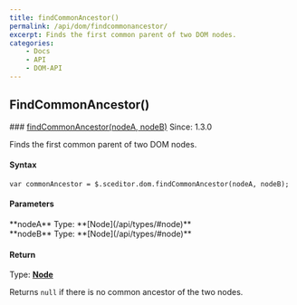 ```yaml
---
title: findCommonAncestor()
permalink: /api/dom/findcommonancestor/
excerpt: Finds the first common parent of two DOM nodes.
categories:
    - Docs
    - API
    - DOM-API
---
```

## FindCommonAncestor()

<article class="api method" markdown="1">
### <a id="findCommonAncestor" href="#findCommonAncestor">findCommonAncestor(nodeA, nodeB)</a> <span class="since">Since: 1.3.0</span>

Finds the first common parent of two DOM nodes.


#### Syntax

	var commonAncestor = $.sceditor.dom.findCommonAncestor(nodeA, nodeB);


#### Parameters

<div class="parameters">
<div class="parameter" markdown="1">
**nodeA**  
Type: **[Node](/api/types/#node)**
</div>

<div class="parameter" markdown="1">
**nodeB**  
Type: **[Node](/api/types/#node)**
</div>
</div>


#### Return

Type: **[Node](/api/types/#node)**

Returns `null` if there is no common ancestor of the two nodes.
</article>
